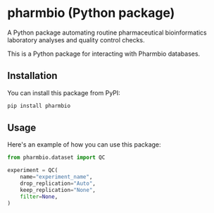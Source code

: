 # pharmbio (Python package)
A Python package automating routine pharmaceutical bioinformatics laboratory analyses and quality control checks.

This is a Python package for interacting with Pharmbio databases. 

## Installation

You can install this package from PyPI:

```sh
pip install pharmbio
```

## Usage

Here's an example of how you can use this package:

```py
from pharmbio.dataset import QC

experiment = QC(
    name="experiment_name",
    drop_replication="Auto",
    keep_replication="None",
    filter=None,
)
```
